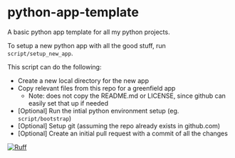 # python-app-template

A basic python app template for all my python projects.

To setup a new python app with all the good stuff, run `script/setup_new_app`.

This script can do the following:

- Create a new local directory for the new app
- Copy relevant files from this repo for a greenfield app
  - Note: does not copy the README.md or LICENSE, since github can easily set that up if needed
- [Optional] Run the intial python environment setup (eg. `script/bootstrap`)
- [Optional] Setup git (assuming the repo already exists in github.com)
- [Optional] Create an initial pull request with a commit of all the changes

[![Ruff](https://img.shields.io/endpoint?url=https://raw.githubusercontent.com/astral-sh/ruff/main/assets/badge/v2.json)](https://github.com/astral-sh/ruff)
